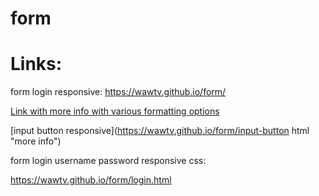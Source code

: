 # form

# Links:

form login responsive:
https://wawtv.github.io/form/

[Link with more info with various formatting options](https://docs.github.com/en/github/writing-on-github "more info")

[input button responsive](https://wawtv.github.io/form/input-button html "more info")

form login username password responsive css:

https://wawtv.github.io/form/login.html




